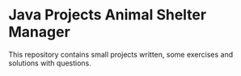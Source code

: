 # Java Projects Animal Shelter Manager
This repository contains small projects written, some exercises and solutions with questions.
